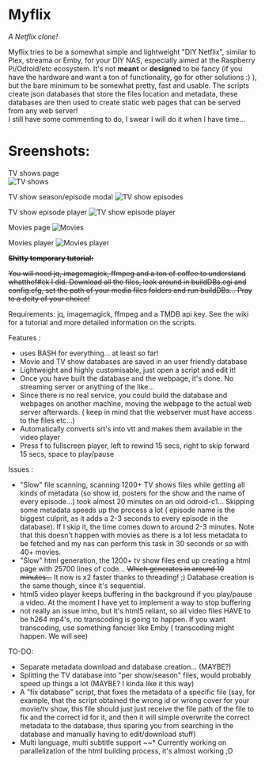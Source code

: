 # Myflix
*A Netflix clone!*

Myflix tries to be a somewhat simple and lightweight "DIY Netflix", similar to Plex, streama or Emby, for your DIY NAS, especially aimed at the Raspberry Pi/Odroid/etc ecosystem. It's not **meant** or **designed** to be fancy (if you have the hardware and want a ton of functionality, go for other solutions :) ), but the bare minimum to be somewhat pretty, fast and usable. The scripts create json databases that store the files location and metadata, these databases are then used to create static web pages that can be served from any web server!    
 I still have some commenting to do, I swear I will do it when I have time...

# Sreenshots:  
TV shows page  
![TV shows](https://github.com/pastapojken/Myflix/blob/screenshots/ec53e53f252f908bc8bac7f8c4486790.jpg)   

TV show season/episode modal
![TV show episodes](https://github.com/pastapojken/Myflix/blob/screenshots/fb31129a22d81b732ce88f02cae27fea.jpg)  


TV show episode player
![TV show episode player](https://github.com/pastapojken/Myflix/blob/screenshots/102b3df4924efeae7476d6ceee79bec9.png)

Movies page
![Movies](https://github.com/pastapojken/Myflix/blob/screenshots/d4271907a9af78d8dd84f3941ca1e56a.jpg)  

Movies player
![Movies player](https://github.com/pastapojken/Myflix/blob/screenshots/2eb41c935d1c11e19adb66466bcdf97e.png)


~~**Shitty temporary tutorial:**~~

~~You will need jq, imagemagick, ffmpeg and a ton of coffee to understand whatthef#ck I did.
Download all the files, look around in buildDBs.cgi and config.cfg, set the path of your media files folders and run buildDBs... 
Pray to a deity of your choice!~~

Requirements:
jq, imagemagick, ffmpeg and a TMDB api key. See the wiki for a tutorial and more detailed information on the scripts.

Features :
* uses BASH for everything... at least so far!
* Movie and TV show databases are saved in an user friendly database
* Lightweight and highly customisable, just open a script and edit it! 
* Once you have built the database and the webpage, it's done. No streaming server or anything of the like...
* Since there is no real service, you could build the database and webpages on another machine, moving the webpage to the actual web server afterwards. ( keep in mind that the webserver must have access to the files etc...)
* Automatically converts srt's into vtt and makes them available in the video player
* Press f to fullscreen player, left to rewind 15 secs, right to skip forward 15 secs, space to play/pause

Issues :
* "Slow" file scanning, scanning 1200+ TV shows files while getting all kinds of metadata (so show id, posters for the show and the name of every episode...) took almost 20 minutes on an old odroid-c1... Skipping some metadata speeds up the process a lot ( episode name is the biggest culprit, as it adds a 2-3 seconds to every episode in the database). If I skip it, the time comes down to around 2-3 minutes. Note that this doesn't happen with movies as there is a lot less metadata to be fetched and my nas can perform this task in 30 seconds or so with 40+ movies.
* "Slow" html generation, the 1200+ tv show files end up creating a html page with 25700 lines of code... ~~Which generates in around 10 minutes...~~ It now is x2 faster thanks to threading! ;) Database creation is the same though, since it's sequential.
* html5 video player keeps buffering in the background if you play/pause a video. At the moment I have yet to implement a way to stop buffering
* not really an issue imho, but it's html5 reliant, so all video files HAVE to be h264 mp4's, no transcoding is going to happen. If you want transcoding, use something fancier like Emby ( transcoding might happen. We will see)

TO-DO:
* Separate metadata download and database creation... (MAYBE?)
* Splitting the TV database into "per show/season" files, would probably speed up things a lot (MAYBE? I kinda like it this way)
* A "fix database" script, that fixes the metadata of a specific file (say, for example, that the script obtained the wrong id or wrong cover for your movie/tv show, this file should just just receive the file path of the file to fix and the correct id for it, and then it will simple overwrite the correct metadata to the database, thus sparing you from searching in the database and manually having to edit/download stuff) 
* Multi language, multi subtitle support
~~* Currently working on parallelization of the html building process, it's almost working ;D


